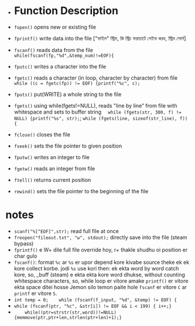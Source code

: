 - # Function	Description  
- `fopen()`	opens new or existing file  
- `fprintf()`	write data into the file  ["ফাইল" স্ট্রিম, কি স্ট্রিং ফরম্যাটে সেইভ করব, স্ট্রিম সোর্স]
- `fscanf()`	reads data from the file  `    while(fscanf(fp,"%d",&temp_num)!=EOF){`

- `fputc()`	writes a character into the file  
- `fgetc()`	reads a character (in loop, character by character) from file  `while ((c = fgetc(fp)) != EOF) {printf("%c", c);`

- `fputs()`	put(WRITE) a whole string to the file
- `fgets()`	using while(fgets!=NULL), reads "line by line" from file with whitespace and sets to buffer string  `  while (fgets(str, 300, f) != NULL) {printf("%s", str);`; `while (fgets(line, sizeof(str_line), f)) {`

- `fclose()`	closes the file  
- `fseek()`	sets the file pointer to given position  
- `fputw()`	writes an integer to file  
- `fgetw()`	reads an integer from file  
- `ftell()`	returns current position  
- `rewind()`	sets the file pointer to the beginning of the file  

# notes
- `scanf("%[^EOF]",str);` read full file at once 
- `freopen("fileout.txt", "w", stdout);` directly save into the file (steam bypass)
- `fprintf()` e W+ dile full file override hoy, r+ thakle shudhu oi position er char gulo  
- `fscanf()`: format `%c` ar `%s` er upor depend kore kivabe source theke ek ek kore collect korbe. jodi `%s` use kori then: ek ekta word by word catch kore, so, _buff (steam) e ekta ekta kore word dhukse, without counting whitespace characters, so, while loop er vitore amake `printf()` er vitore ekta space ditei hosse Jemon silo temon paite hole `fscanf` er vitore `C` ar `printf` er vitore `S`.
- `int temp = 0;    while (fscanf(f_input, "%d", &temp) != EOF) {`
- `while (fscanf(ptr, "%c", &str[i]) != EOF && i < 199) { i++;}`
- `    while((ptr=strstr(str,word))!=NULL) {memmove(ptr,ptr+len,strlen(ptr+len)+1);}`

